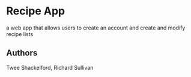 # Recipe App
a web app that allows users to create an account and create and modify recipe lists
## Authors
Twee Shackelford, Richard Sullivan
